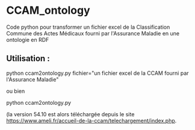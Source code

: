 # CCAM_ontology
Code python pour transformer un fichier excel de la Classification Commune des Actes Médicaux fourni par l'Assurance Maladie en une ontologie en RDF


## Utilisation :
python ccam2ontology.py fichier="un fichier excel de la CCAM fourni par l'Assurance Maladie"

ou bien

python ccam2ontology.py

(la version 54.10 est alors téléchargée depuis le site https://www.ameli.fr/accueil-de-la-ccam/telechargement/index.php.
